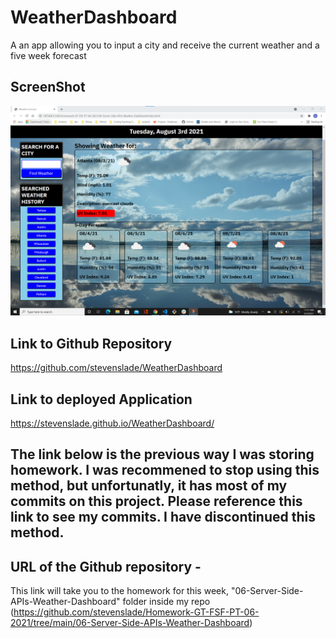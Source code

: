 # WeatherDashboard
A an app allowing you to input a city and receive the current weather and a five week forecast

## ScreenShot 

![screenshot of homework](./assets/images/weatherDashboardSS.png)


## Link to Github Repository 
https://github.com/stevenslade/WeatherDashboard


## Link to deployed Application

https://stevenslade.github.io/WeatherDashboard/



## The link below is the previous way I was storing homework.  I was recommened to stop using this method, but unfortunatly, it has most of my commits on this project.  Please reference this link to see my commits.  I have discontinued this method.
## URL of the Github repository - 

This link will take you to the homework for this week, "06-Server-Side-APIs-Weather-Dashboard" folder inside my repo (https://github.com/stevenslade/Homework-GT-FSF-PT-06-2021/tree/main/06-Server-Side-APIs-Weather-Dashboard)



